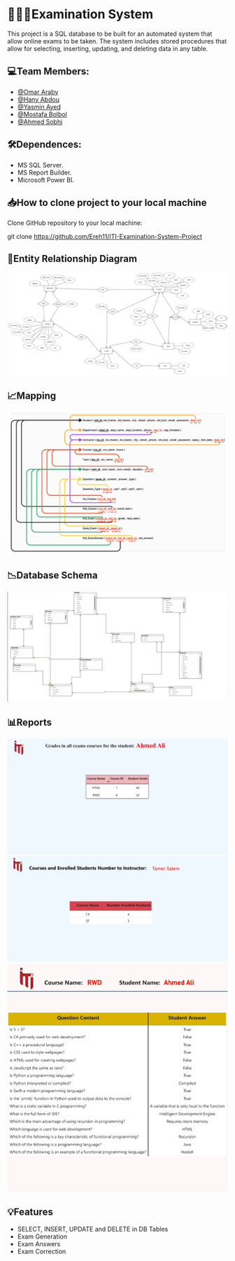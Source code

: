 # 👨🏻‍💻Examination System

This project is a SQL database to be built for an automated system that allow online exams to be taken. The system includes stored procedures that allow for selecting, inserting, updating, and deleting data in any table.
 
 ## 💻Team Members:
 
- [@Omar Araby](https://github.com/OmarAraby)
- [@Hany Abdou](https://github.com/Ereh11)
- [@Yasmin Ayed](https://github.com/yasmin3099)
- [@Mostafa Bolbol](https://github.com/MBolbol)
- [@Ahmed Sobhi](https://github.com/AhmedSobhy00)

## 🛠Dependences:

- MS SQL Server.
- MS Report Builder.
- Microsoft Power BI.

## 📥How to clone project to your local machine

Clone GitHub repository to your local machine:

git clone https://github.com/Ereh11/ITI-Examination-System-Project

## 📝Entity Relationship Diagram
![ERD](https://github.com/Ereh11/ITI-Examination-System-Project/blob/main/ERD%20and%20Mapping/ERD02.png)
## 📈Mapping
![Mapping](https://github.com/Ereh11/ITI-Examination-System-Project/blob/main/ERD%20and%20Mapping/Mapping.png)
## 📉Database Schema
![DB schema](https://github.com/Ereh11/ITI-Examination-System-Project/blob/main/DB%20Schema/DB%20Schema.jpeg)
## 📊Reports
![GradesOFStudent](https://github.com/Ereh11/ITI-Examination-System-Project/blob/main/Reports/Pics/AllGradesOFStudent.png)
![CoursesOFInstructor](https://github.com/Ereh11/ITI-Examination-System-Project/blob/main/Reports/Pics/CoursesOFInstructor.png)
![StudentExamAnswer](https://github.com/Ereh11/ITI-Examination-System-Project/blob/main/Reports/Pics/StudentExamAnswer.png)

## 💡Features
- SELECT, INSERT, UPDATE and DELETE in DB Tables
- Exam Generation
- Exam Answers 
- Exam Correction
